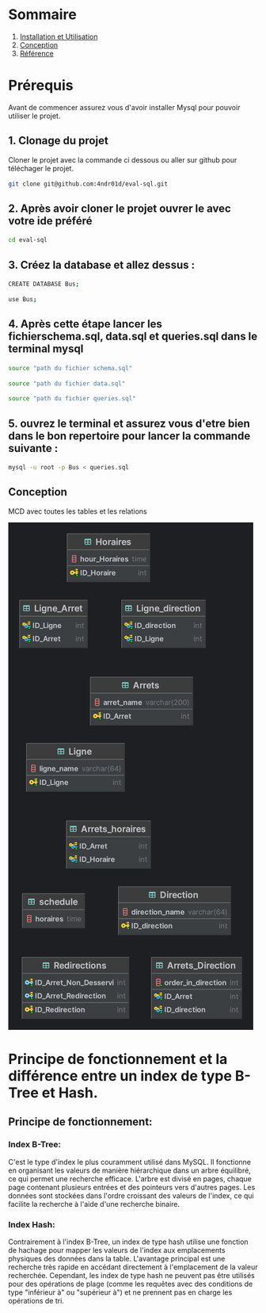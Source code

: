 # Sommaire

1. [Installation et Utilisation](#installation)
2. [Conception](#conception)
3. [Référence](#référence)

# Prérequis

Avant de commencer assurez vous d'avoir installer Mysql pour pouvoir utiliser le projet.

## 1. Clonage du projet
Cloner le projet avec la commande ci dessous ou aller sur github pour téléchager le projet.



```bash
git clone git@github.com:4ndr01d/eval-sql.git
```

## 2. Après avoir cloner le projet ouvrer le avec votre ide préféré

```bash
cd eval-sql
```


## 3. Créez la database et allez dessus :

```bash
CREATE DATABASE Bus;
```

```bash
use Bus;
```

## 4. Après cette étape lancer les fichierschema.sql, data.sql et queries.sql dans le terminal mysql

```bash
source "path du fichier schema.sql"
```



```bash
source "path du fichier data.sql"
```



```bash
source "path du fichier queries.sql"
```

## 5. ouvrez le terminal et assurez vous d'etre bien dans le bon repertoire pour lancer la commande suivante :
```bash
mysql -u root -p Bus < queries.sql

```




## Conception <a name="conception"></a>
MCD avec toutes les tables et les relations

<img src="./mcd/Bus.png">



# Principe de fonctionnement et la différence entre un index de type B-Tree et Hash.

## Principe de fonctionnement:

### Index B-Tree:
C'est le type d'index le plus couramment utilisé dans MySQL. Il fonctionne en organisant les valeurs de manière hiérarchique dans un arbre équilibré, ce qui permet une recherche efficace. L'arbre est divisé en pages, chaque page contenant plusieurs entrées et des pointeurs vers d'autres pages. Les données sont stockées dans l'ordre croissant des valeurs de l'index, ce qui facilite la recherche à l'aide d'une recherche binaire.


### Index Hash:
Contrairement à l'index B-Tree, un index de type hash utilise une fonction de hachage pour mapper les valeurs de l'index aux emplacements physiques des données dans la table. L'avantage principal est une recherche très rapide en accédant directement à l'emplacement de la valeur recherchée. Cependant, les index de type hash ne peuvent pas être utilisés pour des opérations de plage (comme les requêtes avec des conditions de type "inférieur à" ou "supérieur à") et ne prennent pas en charge les opérations de tri.
